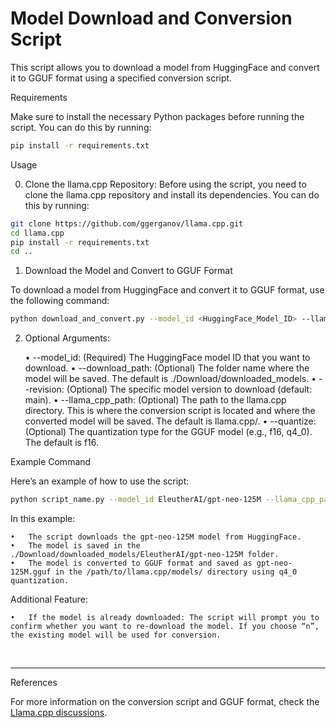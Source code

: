 # Model Download and Conversion Script

This script allows you to download a model from HuggingFace and convert it to GGUF format using a specified conversion script.

Requirements

Make sure to install the necessary Python packages before running the script. You can do this by running:

```bash
pip install -r requirements.txt
```
Usage

0.	Clone the llama.cpp Repository:
Before using the script, you need to clone the llama.cpp repository and install its dependencies. You can do this by running:

```bash
git clone https://github.com/ggerganov/llama.cpp.git
cd llama.cpp
pip install -r requirements.txt
cd ..
```

1. Download the Model and Convert to GGUF Format

To download a model from HuggingFace and convert it to GGUF format, use the following command:

```bash
python download_and_convert.py --model_id <HuggingFace_Model_ID> --llama_cpp_path <path_to_llama_cpp_directory> --quantize <QUANTIZE_TYPE>
```
2. Optional Arguments:

	•	--model_id: (Required) The HuggingFace model ID that you want to download.
	•	--download_path: (Optional) The folder name where the model will be saved. The default is ./Download/downloaded_models.
	•	--revision: (Optional) The specific model version to download (default: main).
	•	--llama_cpp_path: (Optional) The path to the llama.cpp directory. This is where the conversion script is located and where the converted model will be saved. The default is llama.cpp/.
	•	--quantize: (Optional) The quantization type for the GGUF model (e.g., f16, q4_0). The default is f16.

Example Command

Here’s an example of how to use the script:

```bash
python script_name.py --model_id EleutherAI/gpt-neo-125M --llama_cpp_path /path/to/llama.cpp --quantize q4_0
```

In this example:

	•	The script downloads the gpt-neo-125M model from HuggingFace.
	•	The model is saved in the ./Download/downloaded_models/EleutherAI/gpt-neo-125M folder.
	•	The model is converted to GGUF format and saved as gpt-neo-125M.gguf in the /path/to/llama.cpp/models/ directory using q4_0 quantization.

Additional Feature:

	•	If the model is already downloaded: The script will prompt you to confirm whether you want to re-download the model. If you choose “n”, the existing model will be used for conversion.
<br>

---
References

For more information on the conversion script and GGUF format, check the  <a href ="https://github.com/ggerganov/llama.cpp/discussions/2948"> Llama.cpp discussions</a>.